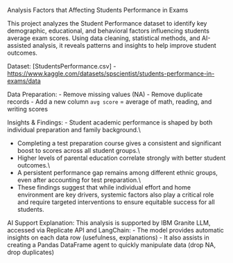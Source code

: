 Analysis Factors that Affecting Students Performance in Exams

This project analyzes the Student Performance dataset to identify key
demographic, educational, and behavioral factors influencing students
average exam scores. Using data cleaning, statistical methods, and
AI-assisted analysis, it reveals patterns and insights to help improve
student outcomes.

Dataset: \[StudentsPerformance.csv\] -
https://www.kaggle.com/datasets/spscientist/students-performance-in-exams/data

Data Preparation: - Remove missing values (NA) - Remove duplicate
records - Add a new column `avg score` = average of math, reading, and
writing scores

Insights & Findings: - Student academic performance is shaped by both
individual preparation and family background.\
- Completing a test preparation course gives a consistent and
significant boost to scores across all student groups.\
- Higher levels of parental education correlate strongly with better
student outcomes.\
- A persistent performance gap remains among different ethnic groups,
even after accounting for test preparation.\
- These findings suggest that while individual effort and home
environment are key drivers, systemic factors also play a critical role
and require targeted interventions to ensure equitable success for all
students.

AI Support Explanation: This analysis is supported by IBM Granite LLM,
accessed via Replicate API and LangChain: - The model provides automatic
insights on each data row (usefulness, explanations) - It also assists
in creating a Pandas DataFrame agent to quickly manipulate data (drop
NA, drop duplicates)
